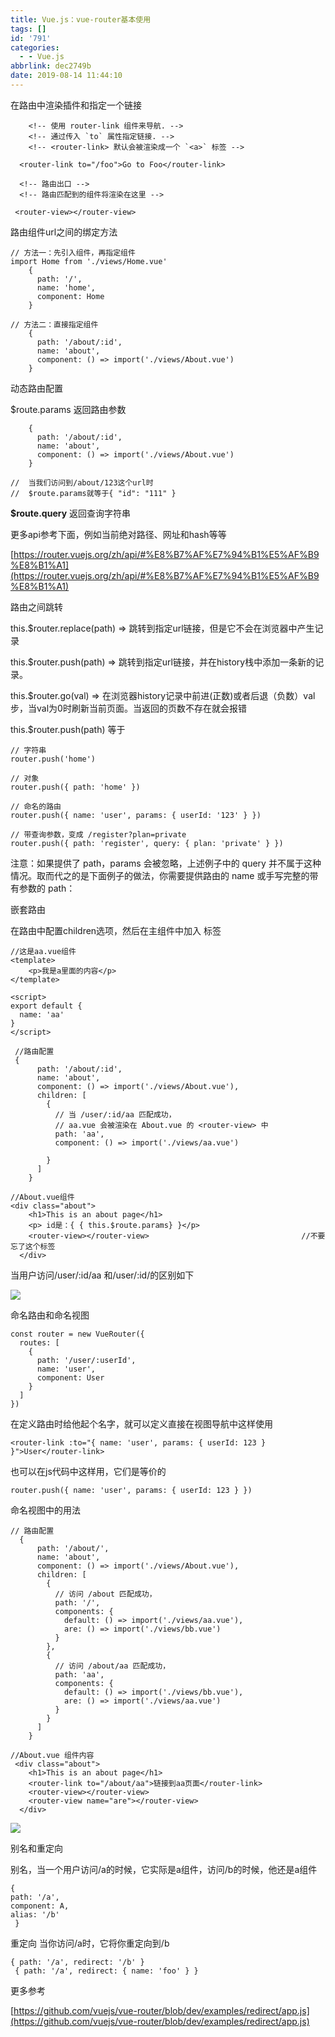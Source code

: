 ```yaml
---
title: Vue.js：vue-router基本使用
tags: []
id: '791'
categories:
  - - Vue.js
abbrlink: dec2749b
date: 2019-08-14 11:44:10
---
```


在路由中渲染插件和指定一个链接

```
    <!-- 使用 router-link 组件来导航. -->
    <!-- 通过传入 `to` 属性指定链接. -->
    <!-- <router-link> 默认会被渲染成一个 `<a>` 标签 -->

  <router-link to="/foo">Go to Foo</router-link>  

  <!-- 路由出口 -->
  <!-- 路由匹配到的组件将渲染在这里 --> 

 <router-view></router-view>
```

路由组件url之间的绑定方法

```
// 方法一：先引入组件，再指定组件
import Home from './views/Home.vue'
    {
      path: '/',
      name: 'home',
      component: Home
    }

// 方法二：直接指定组件
    {
      path: '/about/:id',
      name: 'about',
      component: () => import('./views/About.vue')
    }
```

动态路由配置

$route.params 返回路由参数

```
    {
      path: '/about/:id',
      name: 'about',
      component: () => import('./views/About.vue')
    }

//  当我们访问到/about/123这个url时
//  $route.params就等于{ "id": "111" }
```

**$route.query** 返回查询字符串

更多api参考下面，例如当前绝对路径、网址和hash等等

[https://router.vuejs.org/zh/api/#%E8%B7%AF%E7%94%B1%E5%AF%B9%E8%B1%A1](https://router.vuejs.org/zh/api/#%E8%B7%AF%E7%94%B1%E5%AF%B9%E8%B1%A1)

路由之间跳转

this.$router.replace(path) => 跳转到指定url链接，但是它不会在浏览器中产生记录

this.$router.push(path) => 跳转到指定url链接，并在history栈中添加一条新的记录。

this.$router.go(val) => 在浏览器history记录中前进(正数)或者后退（负数）val步，当val为0时刷新当前页面。当返回的页数不存在就会报错

this.$router.push(path) 等于 <router-link :to="...">

```
// 字符串
router.push('home')

// 对象
router.push({ path: 'home' })

// 命名的路由
router.push({ name: 'user', params: { userId: '123' } })

// 带查询参数，变成 /register?plan=private
router.push({ path: 'register', query: { plan: 'private' } })
```

注意：如果提供了 path，params 会被忽略，上述例子中的 query 并不属于这种情况。取而代之的是下面例子的做法，你需要提供路由的 name 或手写完整的带有参数的 path：

嵌套路由

在路由中配置children选项，然后在主组件中加入<router-view/> 标签

```
//这是aa.vue组件
<template>
    <p>我是a里面的内容</p>
</template>

<script>
export default {
  name: 'aa'
}
</script>
```

```
 //路由配置  
 {
      path: '/about/:id',
      name: 'about',
      component: () => import('./views/About.vue'),
      children: [
        {
          // 当 /user/:id/aa 匹配成功，
          // aa.vue 会被渲染在 About.vue 的 <router-view> 中
          path: 'aa',
          component: () => import('./views/aa.vue')

        }
      ]
    }
```

```
//About.vue组件  
<div class="about">
    <h1>This is an about page</h1>
    <p> id是：{ { this.$route.params} }</p>
    <router-view></router-view>                                  //不要忘了这个标签
  </div>
```

当用户访问/user/:id/aa 和/user/:id/的区别如下

![](https://post.332b.com/wp-content/uploads/2019/08/2018194545-1024x321.jpg)

命名路由和命名视图

```
const router = new VueRouter({
  routes: [
    {
      path: '/user/:userId',
      name: 'user',
      component: User
    }
  ]
})
```

在定义路由时给他起个名字，就可以定义直接在视图导航中这样使用

```
<router-link :to="{ name: 'user', params: { userId: 123 } }">User</router-link>
```

也可以在js代码中这样用，它们是等价的

```
router.push({ name: 'user', params: { userId: 123 } })
```

命名视图中的用法

```
// 路由配置  
  {
      path: '/about/',
      name: 'about',
      component: () => import('./views/About.vue'),
      children: [
        {
          // 访问 /about 匹配成功，
          path: '/',
          components: {
            default: () => import('./views/aa.vue'),
            are: () => import('./views/bb.vue')
          }
        },
        {
          // 访问 /about/aa 匹配成功，
          path: 'aa',
          components: {
            default: () => import('./views/bb.vue'),
            are: () => import('./views/aa.vue')
          }
        }
      ]
    }
```

```
//About.vue 组件内容
 <div class="about">
    <h1>This is an about page</h1>
    <router-link to="/about/aa">链接到aa页面</router-link>
    <router-view></router-view>
    <router-view name="are"></router-view>
  </div>
```

![](https://post.332b.com/wp-content/uploads/2019/08/dfgdsfsdasas-1024x301.jpg)

别名和重定向

别名，当一个用户访问/a的时候，它实际是a组件，访问/b的时候，他还是a组件

```
{ 
path: '/a', 
component: A, 
alias: '/b'
 }
```

重定向 当你访问/a时，它将你重定向到/b

```
{ path: '/a', redirect: '/b' }
 { path: '/a', redirect: { name: 'foo' } }
```

更多参考

[https://github.com/vuejs/vue-router/blob/dev/examples/redirect/app.js](https://github.com/vuejs/vue-router/blob/dev/examples/redirect/app.js)